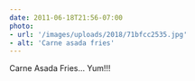 ```yaml
---
date: 2011-06-18T21:56-07:00
photo:
- url: '/images/uploads/2018/71bfcc2535.jpg'
- alt: 'Carne asada fries'
---
```

Carne Asada Fries… Yum!!!
